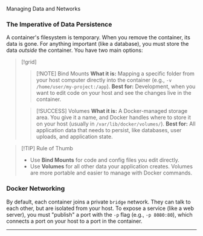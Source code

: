 Managing Data and Networks

### The Imperative of Data Persistence
A container's filesystem is temporary. When you remove the container, its data is gone. For anything important (like a database), you must store the data *outside* the container. You have two main options:

> [!grid]
>
> > [!NOTE] Bind Mounts
> > **What it is:** Mapping a specific folder from your host computer directly into the container (e.g., `-v /home/user/my-project:/app`).
> > **Best for:** Development, when you want to edit code on your host and see the changes live in the container.
>
> > [!SUCCESS] Volumes
> > **What it is:** A Docker-managed storage area. You give it a name, and Docker handles where to store it on your host (usually in `/var/lib/docker/volumes/`).
> > **Best for:** All application data that needs to persist, like databases, user uploads, and application state.

> [!TIP] Rule of Thumb
> *   Use **Bind Mounts** for code and config files you edit directly.
> *   Use **Volumes** for all other data your application creates. Volumes are more portable and easier to manage with Docker commands.

### Docker Networking
By default, each container joins a private `bridge` network. They can talk to each other, but are isolated from your host. To expose a service (like a web server), you must "publish" a port with the `-p` flag (e.g., `-p 8080:80`), which connects a port on your host to a port in the container.

---
